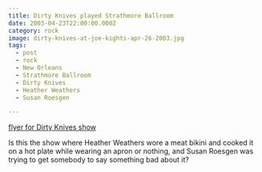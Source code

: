 ```yaml
---
title: Dirty Knives played Strathmore Ballroom
date: 2003-04-23T22:00:00.000Z
category: rock
image: dirty-knives-at-joe-kights-apr-26-2003.jpg
tags:
  - post 
  - rock
  - New Orleans
  - Strathmore Ballroom
  - Dirty Knives
  - Heather Weathers
  - Susan Roesgen

---
```


[flyer for Dirty Knives show](/static/img/rock/dirty-knives-at-joe-kights-apr-26-2003.jpg "flyer for Dirty Knives show")

Is this the show where Heather Weathers wore a meat bikini and cooked it on a hot plate while wearing an apron or nothing, and Susan Roesgen was trying to get somebody to say something bad about it?